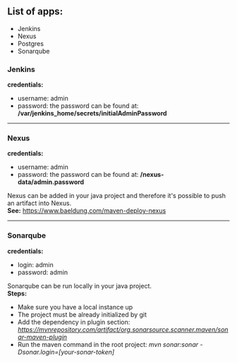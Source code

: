 ## List of apps:
   - Jenkins
   - Nexus
   - Postgres
   - Sonarqube


### Jenkins
**credentials:**
   - username: admin 
   - password: the password can be found at: **/var/jenkins_home/secrets/initialAdminPassword**

___

### Nexus
**credentials:**
   - username: admin
   - password: the password can be found at: **/nexus-data/admin.password**
   
Nexus can be added in your java project and therefore it's possible to push an artifact into Nexus.<br>
**See:** https://www.baeldung.com/maven-deploy-nexus

___

### Sonarqube
**credentials:**
   - login: admin
   - password: admin

Sonarqube can be run locally in your java project.<br>
**Steps:**
   - Make sure you have a local instance up
   - The project must be already initialized by git
   - Add the dependency in plugin section: *https://mvnrepository.com/artifact/org.sonarsource.scanner.maven/sonar-maven-plugin*
   - Run the maven command in the root project: *mvn sonar:sonar -Dsonar.login=[your-sonar-token]*
